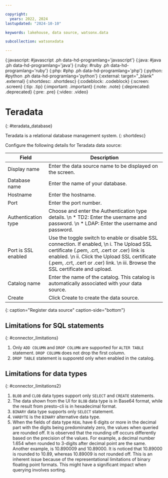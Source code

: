 ```yaml
---

copyright:
  years: 2022, 2024
lastupdated: "2024-10-10"

keywords: lakehouse, data source, watsonx.data

subcollection: watsonxdata

---
```


{:javascript: #javascript .ph data-hd-programlang='javascript'}
{:java: #java .ph data-hd-programlang='java'}
{:ruby: #ruby .ph data-hd-programlang='ruby'}
{:php: #php .ph data-hd-programlang='php'}
{:python: #python .ph data-hd-programlang='python'}
{:external: target="_blank" .external}
{:shortdesc: .shortdesc}
{:codeblock: .codeblock}
{:screen: .screen}
{:tip: .tip}
{:important: .important}
{:note: .note}
{:deprecated: .deprecated}
{:pre: .pre}
{:video: .video}

# Teradata
{: #teradata_database}

Teradata is a relational database management system.
{: shortdesc}

 Configure the following details for Teradata data source:

 | Field           | Description        |
 |------------------|--------------------|
 | Display name    | Enter the data source name to be displayed on the screen. |
 | Database name     | Enter the name of your database.|
 | Hostname            | Enter the hostname.  |
 | Port             | Enter the port number. |
 | Authentication type   | Choose and enter the Authentication type details. \n * TD2: Enter the username and password. \n * LDAP: Enter the username and password. |
 | Port is SSL enabled     | Use the toggle switch to enable or disable SSL connection. If enabled,  \n i. The Upload SSL certificate (.pem, .crt, .cert or .cer) link is enabled. \n ii. Click the Upload SSL certificate (.pem, .crt, .cert or .cer) link. \n iii. Browse the SSL certificate and upload.|
 | Catalog name | Enter the name of the catalog. This catalog is automatically associated with your data source. |
 | Create | Click Create to create the data source. |
 {: caption="Register data source" caption-side="bottom"}

## Limitations for SQL statements
{: #connector_limitations}

1. Only `ADD COLUMN` and `DROP COLUMN` are supported for `ALTER TABLE` statement. `DROP COLUMN` does not drop the first column.
2. `DROP TABLE` statement is supporetd only when enabled in the catalog.


## Limitations for data types
{: #connector_limitations2}

1. `BLOB` and `CLOB` data types support only `SELECT` and `CREATE` statements.
2. The data shown from the UI for `BLOB` data type is in Base64 format, while the result from presto-cli is in hexadecimal format.
3. `BINARY` data type supports only `SELECT` statement.
4. `VARBYTE` is the `BINARY` alternative data type.
5. When the fields of data type `REAL` have 6 digits or more in the decimal part with the digits being predominately zero, the values when queried are rounded off. It is observed that the rounding off occurs differently based on the precision of the values. For example, a decimal number 1.654 when rounded to 3-digits after decimal point are the same. Another example, is 10.890009 and 10.89000. It is noticed that 10.89000 is rounded to 10.89, whereas 10.89009 is not rounded off. This is an inherent issue because of the representational limitations of binary floating point formats. This might have a significant impact when querying involves sorting.
